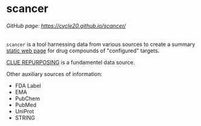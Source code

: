 # scancer

###### GitHub page: https://cycle20.github.io/scancer/


```scancer``` is a tool harnessing data from various sources to create a summary [static web page](https://cycle20.github.io/scancer/index.target.with.data.html) for drug compounds of "configured" targets.

[CLUE REPURPOSING](https://clue.io/repurposing-app) is a fundamentel data source.

Other auxiliary sources of information:

* FDA Label
* EMA
* PubChem
* PubMed
* UniProt
* STRING
